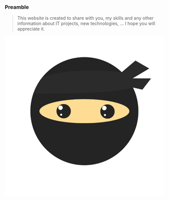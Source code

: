 ### Preamble

> This website is created to share with you, my skills and any other information about IT projects, new technologies, ...
I hope you will appreciate it.

![alt text](./public/resources/images/ninja-logo.png)
